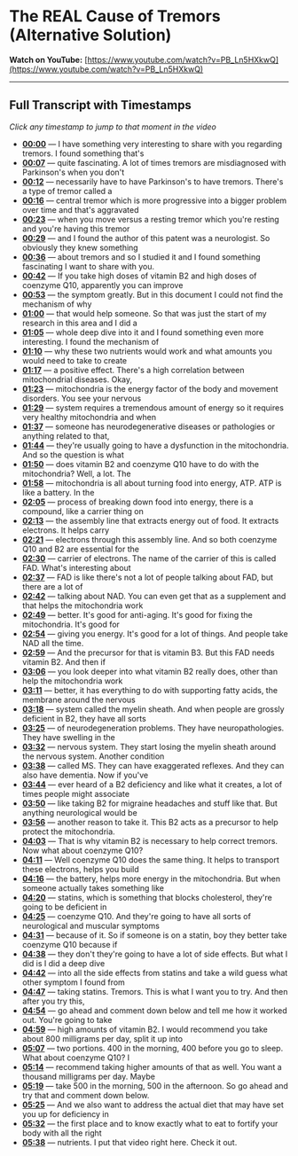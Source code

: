 # The REAL Cause of Tremors (Alternative Solution)

**Watch on YouTube:** [https://www.youtube.com/watch?v=PB_Ln5HXkwQ](https://www.youtube.com/watch?v=PB_Ln5HXkwQ)

---

## Full Transcript with Timestamps

*Click any timestamp to jump to that moment in the video*

- **[00:00](https://www.youtube.com/watch?v=PB_Ln5HXkwQ&t=0s)** — I have something very interesting to share with you regarding tremors. I found something that's
- **[00:07](https://www.youtube.com/watch?v=PB_Ln5HXkwQ&t=7s)** — quite fascinating. A lot of times tremors are misdiagnosed with Parkinson's when you don't
- **[00:12](https://www.youtube.com/watch?v=PB_Ln5HXkwQ&t=12s)** — necessarily have to have Parkinson's to have tremors. There's a type of tremor called a
- **[00:16](https://www.youtube.com/watch?v=PB_Ln5HXkwQ&t=16s)** — central tremor which is more progressive into a bigger problem over time and that's aggravated
- **[00:23](https://www.youtube.com/watch?v=PB_Ln5HXkwQ&t=23s)** — when you move versus a resting tremor which you're resting and you're having this tremor
- **[00:29](https://www.youtube.com/watch?v=PB_Ln5HXkwQ&t=29s)** — and I found the author of this patent was a neurologist. So obviously they knew something
- **[00:36](https://www.youtube.com/watch?v=PB_Ln5HXkwQ&t=36s)** — about tremors and so I studied it and I found something fascinating I want to share with you.
- **[00:42](https://www.youtube.com/watch?v=PB_Ln5HXkwQ&t=42s)** — If you take high doses of vitamin B2 and high doses of coenzyme Q10, apparently you can improve
- **[00:53](https://www.youtube.com/watch?v=PB_Ln5HXkwQ&t=53s)** — the symptom greatly. But in this document I could not find the mechanism of why
- **[01:00](https://www.youtube.com/watch?v=PB_Ln5HXkwQ&t=60s)** — that would help someone. So that was just the start of my research in this area and I did a
- **[01:05](https://www.youtube.com/watch?v=PB_Ln5HXkwQ&t=65s)** — whole deep dive into it and I found something even more interesting. I found the mechanism of
- **[01:10](https://www.youtube.com/watch?v=PB_Ln5HXkwQ&t=70s)** — why these two nutrients would work and what amounts you would need to take to create
- **[01:17](https://www.youtube.com/watch?v=PB_Ln5HXkwQ&t=77s)** — a positive effect. There's a high correlation between mitochondrial diseases. Okay,
- **[01:23](https://www.youtube.com/watch?v=PB_Ln5HXkwQ&t=83s)** — mitochondria is the energy factor of the body and movement disorders. You see your nervous
- **[01:29](https://www.youtube.com/watch?v=PB_Ln5HXkwQ&t=89s)** — system requires a tremendous amount of energy so it requires very healthy mitochondria and when
- **[01:37](https://www.youtube.com/watch?v=PB_Ln5HXkwQ&t=97s)** — someone has neurodegenerative diseases or pathologies or anything related to that,
- **[01:44](https://www.youtube.com/watch?v=PB_Ln5HXkwQ&t=104s)** — they're usually going to have a dysfunction in the mitochondria. And so the question is what
- **[01:50](https://www.youtube.com/watch?v=PB_Ln5HXkwQ&t=110s)** — does vitamin B2 and coenzyme Q10 have to do with the mitochondria? Well, a lot. The
- **[01:58](https://www.youtube.com/watch?v=PB_Ln5HXkwQ&t=118s)** — mitochondria is all about turning food into energy, ATP. ATP is like a battery. In the
- **[02:05](https://www.youtube.com/watch?v=PB_Ln5HXkwQ&t=125s)** — process of breaking down food into energy, there is a compound, like a carrier thing on
- **[02:13](https://www.youtube.com/watch?v=PB_Ln5HXkwQ&t=133s)** — the assembly line that extracts energy out of food. It extracts electrons. It helps carry
- **[02:21](https://www.youtube.com/watch?v=PB_Ln5HXkwQ&t=141s)** — electrons through this assembly line. And so both coenzyme Q10 and B2 are essential for the
- **[02:30](https://www.youtube.com/watch?v=PB_Ln5HXkwQ&t=150s)** — carrier of electrons. The name of the carrier of this is called FAD. What's interesting about
- **[02:37](https://www.youtube.com/watch?v=PB_Ln5HXkwQ&t=157s)** — FAD is like there's not a lot of people talking about FAD, but there are a lot of
- **[02:42](https://www.youtube.com/watch?v=PB_Ln5HXkwQ&t=162s)** — talking about NAD. You can even get that as a supplement and that helps the mitochondria work
- **[02:49](https://www.youtube.com/watch?v=PB_Ln5HXkwQ&t=169s)** — better. It's good for anti-aging. It's good for fixing the mitochondria. It's good for
- **[02:54](https://www.youtube.com/watch?v=PB_Ln5HXkwQ&t=174s)** — giving you energy. It's good for a lot of things. And people take NAD all the time.
- **[02:59](https://www.youtube.com/watch?v=PB_Ln5HXkwQ&t=179s)** — And the precursor for that is vitamin B3. But this FAD needs vitamin B2. And then if
- **[03:06](https://www.youtube.com/watch?v=PB_Ln5HXkwQ&t=186s)** — you look deeper into what vitamin B2 really does, other than help the mitochondria work
- **[03:11](https://www.youtube.com/watch?v=PB_Ln5HXkwQ&t=191s)** — better, it has everything to do with supporting fatty acids, the membrane around the nervous
- **[03:18](https://www.youtube.com/watch?v=PB_Ln5HXkwQ&t=198s)** — system called the myelin sheath. And when people are grossly deficient in B2, they have all sorts
- **[03:25](https://www.youtube.com/watch?v=PB_Ln5HXkwQ&t=205s)** — of neurodegeneration problems. They have neuropathologies. They have swelling in the
- **[03:32](https://www.youtube.com/watch?v=PB_Ln5HXkwQ&t=212s)** — nervous system. They start losing the myelin sheath around the nervous system. Another condition
- **[03:38](https://www.youtube.com/watch?v=PB_Ln5HXkwQ&t=218s)** — called MS. They can have exaggerated reflexes. And they can also have dementia. Now if you've
- **[03:44](https://www.youtube.com/watch?v=PB_Ln5HXkwQ&t=224s)** — ever heard of a B2 deficiency and like what it creates, a lot of times people might associate
- **[03:50](https://www.youtube.com/watch?v=PB_Ln5HXkwQ&t=230s)** — like taking B2 for migraine headaches and stuff like that. But anything neurological would be
- **[03:56](https://www.youtube.com/watch?v=PB_Ln5HXkwQ&t=236s)** — another reason to take it. This B2 acts as a precursor to help protect the mitochondria.
- **[04:03](https://www.youtube.com/watch?v=PB_Ln5HXkwQ&t=243s)** — That is why vitamin B2 is necessary to help correct tremors. Now what about coenzyme Q10?
- **[04:11](https://www.youtube.com/watch?v=PB_Ln5HXkwQ&t=251s)** — Well coenzyme Q10 does the same thing. It helps to transport these electrons, helps you build
- **[04:16](https://www.youtube.com/watch?v=PB_Ln5HXkwQ&t=256s)** — the battery, helps more energy in the mitochondria. But when someone actually takes something like
- **[04:20](https://www.youtube.com/watch?v=PB_Ln5HXkwQ&t=260s)** — statins, which is something that blocks cholesterol, they're going to be deficient in
- **[04:25](https://www.youtube.com/watch?v=PB_Ln5HXkwQ&t=265s)** — coenzyme Q10. And they're going to have all sorts of neurological and muscular symptoms
- **[04:31](https://www.youtube.com/watch?v=PB_Ln5HXkwQ&t=271s)** — because of it. So if someone is on a statin, boy they better take coenzyme Q10 because if
- **[04:38](https://www.youtube.com/watch?v=PB_Ln5HXkwQ&t=278s)** — they don't they're going to have a lot of side effects. But what I did is I did a deep dive
- **[04:42](https://www.youtube.com/watch?v=PB_Ln5HXkwQ&t=282s)** — into all the side effects from statins and take a wild guess what other symptom I found from
- **[04:47](https://www.youtube.com/watch?v=PB_Ln5HXkwQ&t=287s)** — taking statins. Tremors. This is what I want you to try. And then after you try this,
- **[04:54](https://www.youtube.com/watch?v=PB_Ln5HXkwQ&t=294s)** — go ahead and comment down below and tell me how it worked out. You're going to take
- **[04:59](https://www.youtube.com/watch?v=PB_Ln5HXkwQ&t=299s)** — high amounts of vitamin B2. I would recommend you take about 800 milligrams per day, split it up into
- **[05:07](https://www.youtube.com/watch?v=PB_Ln5HXkwQ&t=307s)** — two portions. 400 in the morning, 400 before you go to sleep. What about coenzyme Q10? I
- **[05:14](https://www.youtube.com/watch?v=PB_Ln5HXkwQ&t=314s)** — recommend taking higher amounts of that as well. You want a thousand milligrams per day. Maybe
- **[05:19](https://www.youtube.com/watch?v=PB_Ln5HXkwQ&t=319s)** — take 500 in the morning, 500 in the afternoon. So go ahead and try that and comment down below.
- **[05:25](https://www.youtube.com/watch?v=PB_Ln5HXkwQ&t=325s)** — And we also want to address the actual diet that may have set you up for deficiency in
- **[05:32](https://www.youtube.com/watch?v=PB_Ln5HXkwQ&t=332s)** — the first place and to know exactly what to eat to fortify your body with all the right
- **[05:38](https://www.youtube.com/watch?v=PB_Ln5HXkwQ&t=338s)** — nutrients. I put that video right here. Check it out.
